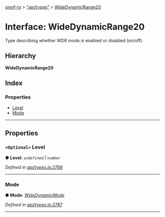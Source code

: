[onvif-rx](../README.md) > ["api/types"](../modules/_api_types_.md) > [WideDynamicRange20](../interfaces/_api_types_.widedynamicrange20.md)

# Interface: WideDynamicRange20

Type describing whether WDR mode is enabled or disabled (on/off).

## Hierarchy

**WideDynamicRange20**

## Index

### Properties

* [Level](_api_types_.widedynamicrange20.md#level)
* [Mode](_api_types_.widedynamicrange20.md#mode)

---

## Properties

<a id="level"></a>

### `<Optional>` Level

**● Level**: *`undefined` \| `number`*

*Defined in [api/types.ts:2788](https://github.com/patrickmichalina/onvif-rx/blob/3ab1739/src/api/types.ts#L2788)*

___
<a id="mode"></a>

###  Mode

**● Mode**: *[WideDynamicMode](../enums/_api_types_.widedynamicmode.md)*

*Defined in [api/types.ts:2787](https://github.com/patrickmichalina/onvif-rx/blob/3ab1739/src/api/types.ts#L2787)*

___

